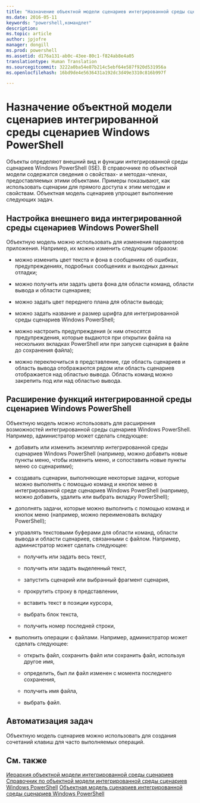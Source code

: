 ```yaml
---
title: "Назначение объектной модели сценариев интегрированной среды сценариев Windows PowerShell"
ms.date: 2016-05-11
keywords: "powershell,командлет"
description: 
ms.topic: article
author: jpjofre
manager: dongill
ms.prod: powershell
ms.assetid: d176a131-ab0c-43ee-80c1-f824ab8e4a05
translationtype: Human Translation
ms.sourcegitcommit: 3222a0ba54e87b214c5ebf64e587f920d531956a
ms.openlocfilehash: 16bd9de4e5636431a192dc3d49e3310c816b997f

---
```


# Назначение объектной модели сценариев интегрированной среды сценариев Windows PowerShell
  Объекты определяют внешний вид и функции интегрированной среды сценариев Windows PowerShell (ISE). В справочнике по объектной модели содержатся сведения о свойствах- и методах-членах, предоставляемых этими объектами. Примеры показывают, как использовать сценарии для прямого доступа к этим методам и свойствам. Объектная модель сценариев упрощает выполнение следующих задач.

## Настройка внешнего вида интегрированной среды сценариев Windows PowerShell
 Объектную модель можно использовать для изменения параметров приложения. Например, их можно изменить следующим образом:

-   можно изменить цвет текста и фона в сообщениях об ошибках, предупреждениях, подробных сообщениях и выходных данных отладки;

-   можно получить или задать цвета фона для области команд, области вывода и области сценариев;

-   можно задать цвет переднего плана для области вывода;

-   можно задать название и размер шрифта для интегрированной среды сценариев Windows PowerShell;

-   можно настроить предупреждения (к ним относятся предупреждения, которые выдаются при открытии файла на нескольких вкладках PowerShell или при запуске сценария в файле до сохранения файла);

-   можно переключиться в представление, где область сценариев и область вывода отображаются рядом или область сценариев отображается над областью вывода. Область команд можно закрепить под или над областью вывода.

## Расширение функций интегрированной среды сценариев Windows PowerShell
 Объектную модель можно использовать для расширения возможностей интегрированной среды сценариев Windows PowerShell. Например, администратор может сделать следующее:

-   добавить или изменить экземпляр интегрированной среды сценариев Windows PowerShell (например, можно добавить новые пункты меню, чтобы изменить меню, и сопоставить новые пункты меню со сценариями);

-   создавать сценарии, выполняющие некоторые задачи, которые можно выполнять с помощью команд и кнопок меню в интегрированной среде сценариев Windows PowerShell (например, можно добавить, удалить или выбрать вкладку PowerShell);

-   дополнять задачи, которые можно выполнить с помощью команд и кнопок меню (например, можно переименовать вкладку PowerShell);

-   управлять текстовыми буферами для области команд, области вывода и области сценариев, связанными с файлом. Например, администратор может сделать следующее:

    -   получить или задать весь текст,

    -   получить или задать выделенный текст,

    -   запустить сценарий или выбранный фрагмент сценария,

    -   прокрутить строку в представлении,

    -   вставить текст в позиции курсора,

    -   выбрать блок текста,

    -   получить номер последней строки,

-   выполнить операции с файлами. Например, администратор может сделать следующее:

    -   открыть файл, сохранить файл или сохранить файл, используя другое имя,

    -   определить, был ли файл изменен с момента последнего сохранения,

    -   получить имя файла,

    -   выбрать файл.

## Автоматизация задач
 Объектную модель сценариев можно использовать для создания сочетаний клавиш для часто выполняемых операций.

## См. также
 [Иерархия объектной модели интегрированной среды сценариев](The-ISE-Object-Model-Hierarchy.md) 
 [Справочник по объектной модели интегрированной среды сценариев Windows PowerShell](Windows-PowerShell-ISE-Object-Model-Reference.md) 
 [Объектная модель сценариев интегрированной среды сценариев Windows PowerShell](The-Windows-PowerShell-ISE-Scripting-Object-Model.md)

  



<!--HONumber=Aug16_HO4-->


